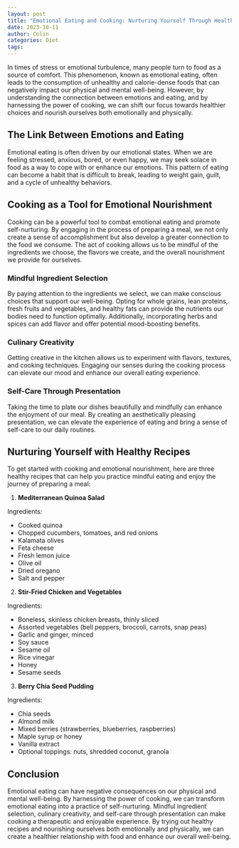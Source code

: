 ```yaml
---
layout: post
title: "Emotional Eating and Cooking: Nurturing Yourself Through Healthy Recipes"
date: 2023-10-11
author: Colin
categories: Diet
tags: 
---
```


In times of stress or emotional turbulence, many people turn to food as a source of comfort. This phenomenon, known as emotional eating, often leads to the consumption of unhealthy and calorie-dense foods that can negatively impact our physical and mental well-being. However, by understanding the connection between emotions and eating, and by harnessing the power of cooking, we can shift our focus towards healthier choices and nourish ourselves both emotionally and physically.

## The Link Between Emotions and Eating

Emotional eating is often driven by our emotional states. When we are feeling stressed, anxious, bored, or even happy, we may seek solace in food as a way to cope with or enhance our emotions. This pattern of eating can become a habit that is difficult to break, leading to weight gain, guilt, and a cycle of unhealthy behaviors.

## Cooking as a Tool for Emotional Nourishment

Cooking can be a powerful tool to combat emotional eating and promote self-nurturing. By engaging in the process of preparing a meal, we not only create a sense of accomplishment but also develop a greater connection to the food we consume. The act of cooking allows us to be mindful of the ingredients we choose, the flavors we create, and the overall nourishment we provide for ourselves.

### Mindful Ingredient Selection
By paying attention to the ingredients we select, we can make conscious choices that support our well-being. Opting for whole grains, lean proteins, fresh fruits and vegetables, and healthy fats can provide the nutrients our bodies need to function optimally. Additionally, incorporating herbs and spices can add flavor and offer potential mood-boosting benefits.

### Culinary Creativity
Getting creative in the kitchen allows us to experiment with flavors, textures, and cooking techniques. Engaging our senses during the cooking process can elevate our mood and enhance our overall eating experience. 

### Self-Care Through Presentation
Taking the time to plate our dishes beautifully and mindfully can enhance the enjoyment of our meal. By creating an aesthetically pleasing presentation, we can elevate the experience of eating and bring a sense of self-care to our daily routines.

## Nurturing Yourself with Healthy Recipes

To get started with cooking and emotional nourishment, here are three healthy recipes that can help you practice mindful eating and enjoy the journey of preparing a meal:

1. **Mediterranean Quinoa Salad**

Ingredients:
- Cooked quinoa
- Chopped cucumbers, tomatoes, and red onions
- Kalamata olives
- Feta cheese
- Fresh lemon juice
- Olive oil
- Dried oregano
- Salt and pepper

2. **Stir-Fried Chicken and Vegetables**

Ingredients:
- Boneless, skinless chicken breasts, thinly sliced
- Assorted vegetables (bell peppers, broccoli, carrots, snap peas)
- Garlic and ginger, minced
- Soy sauce
- Sesame oil
- Rice vinegar
- Honey
- Sesame seeds

3. **Berry Chia Seed Pudding**

Ingredients:
- Chia seeds
- Almond milk
- Mixed berries (strawberries, blueberries, raspberries)
- Maple syrup or honey
- Vanilla extract
- Optional toppings: nuts, shredded coconut, granola

## Conclusion

Emotional eating can have negative consequences on our physical and mental well-being. By harnessing the power of cooking, we can transform emotional eating into a practice of self-nurturing. Mindful ingredient selection, culinary creativity, and self-care through presentation can make cooking a therapeutic and enjoyable experience. By trying out healthy recipes and nourishing ourselves both emotionally and physically, we can create a healthier relationship with food and enhance our overall well-being.
